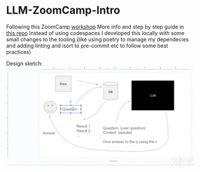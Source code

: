 # LLM-ZoomCamp-Intro

Following this ZoomCamp [workshop](https://www.youtube.com/watch?v=q-p36Ak6YI8&list=PL3MmuxUbc_hKiIVNf7DeEt_tGjypOYtKV&index=2)
More info and step by step guide in [this repo](https://github.com/alexeygrigorev/llm-rag-workshop)
Instead of using codespaces I developed this locally with some small changes to the tooling (like using poetry to manage my dependecies and adding linting and isort to pre-commit etc to follow some best practices)

Design sketch:
![alt text](image.png)
